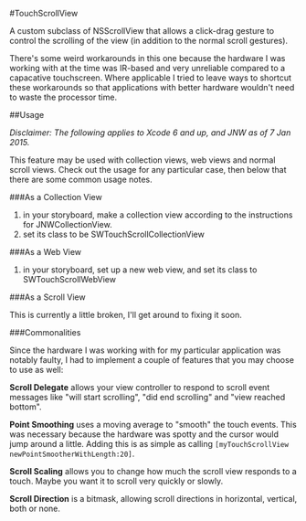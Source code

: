 #TouchScrollView

A custom subclass of NSScrollView that allows a click-drag gesture to control the scrolling of the view (in addition to the normal scroll gestures).

There's some weird workarounds in this one because the hardware I was working with at the time was IR-based and very unreliable compared to a capacative touchscreen. Where applicable I tried to leave ways to shortcut these workarounds so that applications with better hardware wouldn't need to waste the processor time.

##Usage

*Disclaimer: The following applies to Xcode 6 and up, and JNW as of 7 Jan 2015.*

This feature may be used with collection views, web views and normal scroll views. Check out the usage for any particular case, then below that there are some common usage notes.

###As a Collection View

1. in your storyboard, make a collection view according to the instructions for JNWCollectionView.
2. set its class to be SWTouchScrollCollectionView

###As a Web View

1. in your storyboard, set up a new web view, and set its class to SWTouchScrollWebView

###As a Scroll View

This is currently a little broken, I'll get around to fixing it soon.

###Commonalities

Since the hardware I was working with for my particular application was notably faulty, I had to implement a couple of features that you may choose to use as well:

**Scroll Delegate** allows your view controller to respond to scroll event messages like "will start scrolling", "did end scrolling" and "view reached bottom".

**Point Smoothing** uses a moving average to "smooth" the touch events. This was necessary because the hardware was spotty and the cursor would jump around a little. Adding this is as simple as calling `[myTouchScrollView newPointSmootherWithLength:20]`.

**Scroll Scaling** allows you to change how much the scroll view responds to a touch. Maybe you want it to scroll very quickly or slowly.

**Scroll Direction** is a bitmask, allowing scroll directions in horizontal, vertical, both or none.

